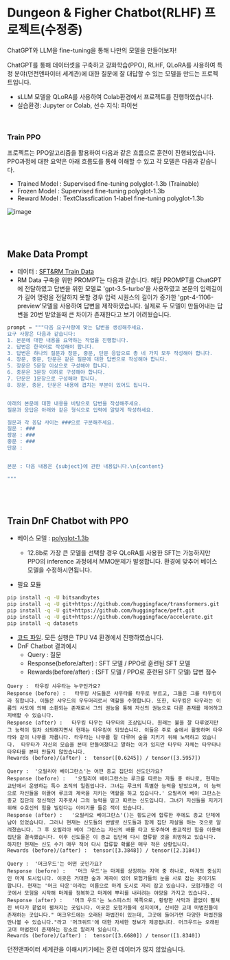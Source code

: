 # Dungeon & Figher Chatbot(RLHF) 프로젝트(수정중)

ChatGPT와 LLM을 fine-tuning을 통해 나만의 모델을 만들어보자!

ChatGPT를 통해 데이터셋을 구축하고 강화학습(PPO), RLHF, QLoRA를 사용하여 특정 분야(던전앤파이터 세계관)에 대한 질문에 잘 대답할 수 있는 모델을 만드는 프로젝트입니다.</br>
  - sLLM 모델을 QLoRA를 사용하여 Colab환경에서 프로젝트를 진행하였습니다.</br>
  - 실습환경: Jupyter or Colab, 선수 지식: 파이썬

</br>


### Train PPO
프로젝트는 PPO알고리즘을 활용하여 다음과 같은 흐름으로 훈련이 진행되었습니다. PPO과정에 대한 요약은 아래 흐름도를 통해 이해할 수 있고 각 모델은 다음과 같습니다.
- Trained Model : Supervised fine-tuning polyglot-1.3b (Trainable)
- Frozen Model : Supervised fine-tuning polyglot-1.3b
- Reward Model : TextClassfication 1-label fine-tuning polyglot-1.3b

![image](https://github.com/LSH0414/Project/assets/119479455/e2034621-1d2e-4130-9255-7004a21eebb0)


</br></br>

## Make Data Prompt
- 데이터 : [SFT&RM Train Data](https://github.com/LSH0414/Project/tree/master/DnF_Chatbot/data)
- RM Data 구축을 위한 PROMPT는 다음과 같습니다. 해당 PROMPT를 ChatGPT에 전달하였고 답변을 위한 모델로 'gpt-3.5-turbo'을 사용하였고 본문의 입력길이가 길어 명령을 전달하지 못할 경우 입력 시퀀스의 길이가 증가한 'gpt-4-1106-preview'모델을 사용하여 답변을 제작하였습니다. 실제로 두 모델이 만들어내는 답변을 20번 받았을때 큰 차이가 존재한다고 보기 어려웠습니다. 
```python
prompt = """다음 요구사항에 맞는 답변을 생성해주세요.
요구 사항은 다음과 같습니다:
1. 본문에 대한 내용을 요약하는 작업을 진행합니다.
2. 답변은 한국어로 작성해야 합니다.
3. 답변은 하나의 질문과 장문, 중문, 단문 응답으로 총 네 가지 모두 작성해야 합니다.
4. 장문, 중문, 단문은 같은 질문에 대한 답변으로 작성해야 합니다.
5. 장문은 5문장 이상으로 구성해야 합니다.
6. 중문은 3문장 이하로 구성해야 합니다.
7. 단문은 1문장으로 구성해야 합니다.
8. 장문, 중문, 단문은 내용에 겹치는 부분이 있어도 됩니다.


아래의 본문에 대한 내용을 바탕으로 답변을 작성해주세요.
질문과 응답은 아래와 같은 형식으로 입력에 알맞게 작성하세요.

질문과 각 응답 사이는 ###으로 구분해주세요.
질문 : ###
장문 : ###
중문 : ###
단문 :


본문 : 다음 내용은 {subject}에 관한 내용입니다.\n{content}

"""
```

</br></br>

##  Train DnF Chatbot with PPO
- 베이스 모델 : [polyglot-1.3b](https://github.com/EleutherAI/polyglot)
  - 12.8b로 가장 큰 모델을 선택할 경우 QLoRA를 사용한 SFT는 가능하지만 PPO의 inference 과정에서 MMO문제가 발생합니다. 환경에 맞추어 베이스 모델을 수정하시면됩니다.

- 필요 모듈
```bash
pip install -q -U bitsandbytes
pip install -q -U git+https://github.com/huggingface/transformers.git
pip install -q -U git+https://github.com/huggingface/peft.git
pip install -q -U git+https://github.com/huggingface/accelerate.git
pip install -q datasets
```
- [코드 파일](https://github.com/LSH0414/Project/blob/master/DnF_Chatbot/model_train.ipynb). 모든 실행은 TPU V4 환경에서 진행하였습니다.
- DnF Chatbot 결과예시
  -  Query : 질문
  -  Response(before/after) : SFT 모델 / PPO로 훈련된 SFT 모델
  -  Rewards(before/after) : (SFT 모델 / PPO로 훈련된 SFT 모델) 답변 점수
```
Query :  타우킹 샤우타는 누구인가요?
Response (before) :   타우킹 사도들은 샤우타를 타우로 부르고, 그들은 그를 타우킹이라 칭합니다. 이들은 샤우드의 우두머리로서 역할을 수행합니다. 또한, 타우킹은 타우라는 이름의 사도에 의해 소환되는 존재로서 그의 권능을 통해 자신의 권능으로 다른 존재를 제어하고 지배할 수 있습니다.
Response (after) :   타우킹 타우는 타우타의 조상입니다. 원래는 불을 잘 다루었지만 그 능력이 점차 쇠퇴해지면서 현재는 타우킹이 되었습니다. 이들은 주로 숲에서 활동하며 타우타와 같이 나무를 자릅니다. 타우타는 나무를 잘 다루며 숲을 지키기 위해 노력하고 있습니다.  타우타가 자신의 모습을 본떠 만들어졌다고 말하는 이가 있지만 타우타 자체는 타우타나 타우타를 본떠 만들지 않았습니다.
Rewards (before)/(after) :  tensor([0.6245]) / tensor([3.5957])

Query :  '오필리아 베이그란스'는 어떤 종교 집단의 신도인가요?
Response (before) :   '오필리어 베이그란스는 루크를 따르는 자들 중 하나로, 현재는 교단에서 운영하는 특수 조직의 일원입니다. 그녀는 루크의 특별한 능력을 받았으며, 이 능력으로 자신들을 이끌어 루크의 제국을 지키는 역할을 하고 있습니다.' 오필리어 베이 그란스는 종교 집단의 정신적인 지주로서 그의 능력을 믿고 따르는 신도입니다. 그녀가 자신들을 지키기 위해 수호신의 힘을 빌린다는 이야기를 들은 적이 있습니다.
Response (after) :   '오필리오 베이그란스'()는 황도군에 합류한 후에도 종교 단체에 남아 있었습니다. 그러나 현재는 신도들의 반발로 신도들과 함께 집단 자살을 하는 것으로 알려졌습니다. 그 후 오필리아 베이 그란스는 자신의 배를 타고 도주하며 종교적인 힘을 이용해 집단을 결속했습니다. 이후 신도들은 이 종교 집단에 다시 합류할 것을 희망하고 있습니다. 하지만 현재는 신도 수가 매우 적어 다시 합류할 확률은 매우 적은 상황입니다.
Rewards (before)/(after) :  tensor([3.3848]) / tensor([2.3184])

Query :  '머크우드'는 어떤 곳인가요?
Response (before) :   '머크 우드'는 마계를 상징하는 지역 중 하나로, 마계의 중심지인 마계 도시입니다. 이곳은 거대한 숲과 계곡이 있어 모험가들의 눈을 사로 잡는 곳이기도 합니다. 현재는 '머크 타운'이라는 이름으로 마계 도시로 자리 잡고 있습니다. 모험가들은 이곳에서 모험을 시작해 마계를 정복하고 마계에 뿌리를 내리려는 야망을 가지고 있습니다..
Response (after) :   '머크 우드'는 노스피스의 북쪽으로, 황량한 사막과 끝없이 펼쳐진 바다가 끝없이 펼쳐지는 곳입니다. 이곳은 모험가들의 성지이며, 신비한 고대 마법진들이 존재하는 곳입니다." 머크우드에는 오래된 마법진이 있는데, 그곳에 들어가면 다양한 마법진을 만나볼 수 있습니다."라고 '머크위드'에 대한 자세한 정보가 제공됩니다. 머크우드는 오래된 고대 마법진이 존재하는 장소로 알려져 있습니다.
Rewards (before)/(after) :  tensor([3.6680]) / tensor([1.8340])
```

던전앤파이터 세계관을 이해시키기에는 훈련 데이터가 많지 않았습니다. 
